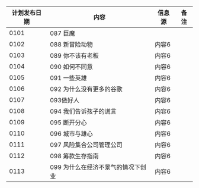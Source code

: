 | 计划发布日期 | 内容 | 信息源 |备注|
|---------|---------|---------|-|
| 0101   | 087 巨魔 |  |
| 0102   |088 新冒险动物  | 内容6   |  |
| 0103   |089 你不该有老板  | 内容6   |  |
| 0104   | 090 如何不同意 | 内容6   |  |
| 0105   |091 一些英雄  | 内容6   |  |
| 0106   | 092 为什么没有更多的谷歌 | 内容6   |  |
| 0107   | 093做好人 | 内容6   |  |
| 0108   | 094 我们告诉孩子的谎言 | 内容6   |  |
| 0109   |095 断开分心  | 内容6   |  |
| 0110   | 096 城市与雄心 | 内容6   |  |
| 0111   | 097 风险集合公司管理公司 | 内容6   |  |
| 0112   | 098 筹款生存指南 | 内容6   |  |
| 0113   | 099 为什么在经济不景气的情况下创业 | 内容6   |  |